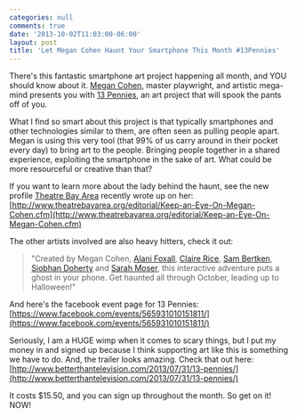 ```yaml
---
categories: null
comments: true
date: '2013-10-02T11:03:00-06:00'
layout: post
title: 'Let Megan Cohen Haunt Your Smartphone This Month #13Pennies'
---
```


There's this fantastic smartphone art project happening all month, and YOU should know about it. [Megan Cohen](http://www.betterthantelevision.com/), master playwright, and artistic mega-mind presents you with [13 Pennies](http://www.betterthantelevision.com/2013/07/31/13-pennies/), an art project that will spook the pants off of you.

What I find so smart about this project is that typically smartphones and other technologies similar to them, are often seen as pulling people apart. Megan is using this very tool (that 99% of us carry around in their pocket every day) to bring art to the people. Bringing people together in a shared experience, exploiting the smartphone in the sake of art. What could be more resourceful or creative than that? 

If you want to learn more about the lady behind the haunt, see the new profile [Theatre Bay Area](http://www.theatrebayarea.org/index.cfm) recently wrote up on her: [http://www.theatrebayarea.org/editorial/Keep-an-Eye-On-Megan-Cohen.cfm](http://www.theatrebayarea.org/editorial/Keep-an-Eye-On-Megan-Cohen.cfm)

The other artists involved are also heavy hitters, check it out:

>"Created by Megan Cohen, [Alani Foxall](https://twitter.com/CourteousFlush), [Claire Rice](http://claireannrice.blogspot.com/), [Sam Bertken](https://twitter.com/sambertken), [Siobhan Doherty](http://www.siobhanmariedoherty.com/) and [Sarah Moser](http://www.sarahvmoser.com/), this interactive adventure puts a ghost in your phone. Get haunted all through October, leading up to Halloween!"

And here's the facebook event page for 13 Pennies: [https://www.facebook.com/events/565931010151811/](https://www.facebook.com/events/565931010151811/)

Seriously, I am a HUGE wimp when it comes to scary things, but I put my money in and signed up because I think supporting art like this is something we have to do. And, the trailer looks amazing. Check that out here: [http://www.betterthantelevision.com/2013/07/31/13-pennies/](http://www.betterthantelevision.com/2013/07/31/13-pennies/)

It costs $15.50, and you can sign up throughout the month. So get on it! NOW!